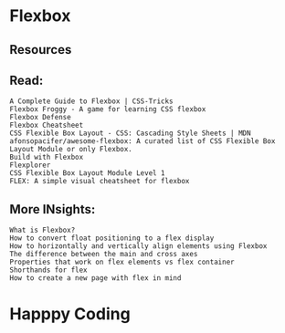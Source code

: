 # Flexbox
## Resources
##  Read:
    A Complete Guide to Flexbox | CSS-Tricks
    Flexbox Froggy - A game for learning CSS flexbox
    Flexbox Defense
    Flexbox Cheatsheet
    CSS Flexible Box Layout - CSS: Cascading Style Sheets | MDN
    afonsopacifer/awesome-flexbox: A curated list of CSS Flexible Box Layout Module or only Flexbox.
    Build with Flexbox
    Flexplorer
    CSS Flexible Box Layout Module Level 1
    FLEX: A simple visual cheatsheet for flexbox
## More INsights:
    What is Flexbox?
    How to convert float positioning to a flex display
    How to horizontally and vertically align elements using Flexbox
    The difference between the main and cross axes
    Properties that work on flex elements vs flex container
    Shorthands for flex
    How to create a new page with flex in mind
# Happpy Coding
